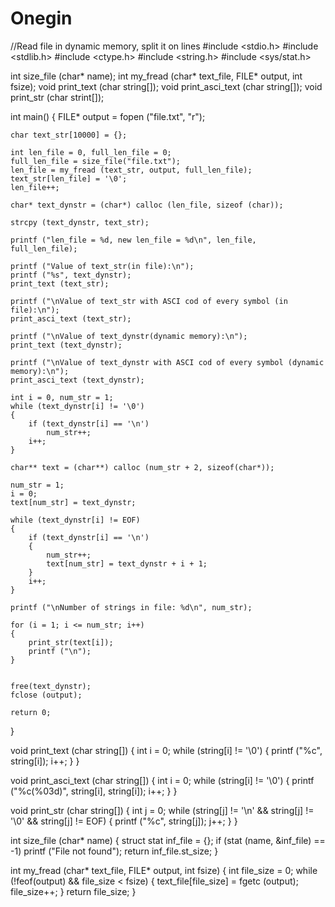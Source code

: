 # Onegin
//Read file in dynamic memory, split it on lines 
#include <stdio.h>
#include <stdlib.h>
#include <ctype.h>
#include <string.h>
#include <sys/stat.h>

int size_file (char* name);
int my_fread (char* text_file, FILE* output, int fsize);
void print_text (char string[]);
void print_asci_text (char string[]);
void print_str (char strint[]);

int main()
{
    FILE* output = fopen ("file.txt", "r");

    char text_str[10000] = {};

    int len_file = 0, full_len_file = 0;
    full_len_file = size_file("file.txt");
    len_file = my_fread (text_str, output, full_len_file);
    text_str[len_file] = '\0';
    len_file++;

    char* text_dynstr = (char*) calloc (len_file, sizeof (char));

    strcpy (text_dynstr, text_str);

    printf ("len_file = %d, new len_file = %d\n", len_file, full_len_file);

    printf ("Value of text_str(in file):\n");
    printf ("%s", text_dynstr);
    print_text (text_str);

    printf ("\nValue of text_str with ASCI cod of every symbol (in file):\n");
    print_asci_text (text_str);

    printf ("\nValue of text_dynstr(dynamic memory):\n");
    print_text (text_dynstr);

    printf ("\nValue of text_dynstr with ASCI cod of every symbol (dynamic memory):\n");
    print_asci_text (text_dynstr);

    int i = 0, num_str = 1;
    while (text_dynstr[i] != '\0')
    {
        if (text_dynstr[i] == '\n')
            num_str++;
        i++;
    }

    char** text = (char**) calloc (num_str + 2, sizeof(char*));

    num_str = 1;
    i = 0;
    text[num_str] = text_dynstr;

    while (text_dynstr[i] != EOF)
    {
        if (text_dynstr[i] == '\n')
        {
            num_str++;
            text[num_str] = text_dynstr + i + 1;
        }
        i++;
    }

    printf ("\nNumber of strings in file: %d\n", num_str);

    for (i = 1; i <= num_str; i++)
    {
        print_str(text[i]);
        printf ("\n");
    }


    free(text_dynstr);
    fclose (output);

    return 0;
}

void print_text (char string[])
{
    int i = 0;
    while (string[i] != '\0')
    {
        printf ("%c", string[i]);
        i++;
    }
}

void print_asci_text (char string[])
{
    int i = 0;
    while (string[i] != '\0')
    {
        printf ("%c(%03d)", string[i], string[i]);
        i++;
    }
}


void print_str (char string[])
{
    int j = 0;
        while (string[j] != '\n' && string[j] != '\0' && string[j] != EOF)
        {
            printf ("%c", string[j]);
            j++;
        }
}

int size_file (char* name)
{
    struct stat inf_file = {};
    if (stat (name, &inf_file) == -1)
        printf ("File not found");
    return inf_file.st_size;
}

int my_fread (char* text_file, FILE* output, int fsize)
{
    int file_size = 0;
    while (!feof(output) && file_size < fsize)
    {
        text_file[file_size] = fgetc (output);
        file_size++;
    }
    return file_size;
}
